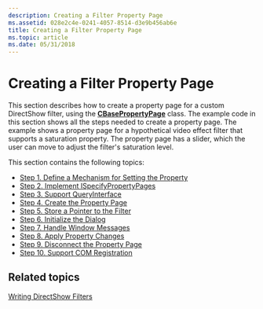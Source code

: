 ```yaml
---
description: Creating a Filter Property Page
ms.assetid: 028e2c4e-0241-4057-8514-d3e9b456ab6e
title: Creating a Filter Property Page
ms.topic: article
ms.date: 05/31/2018
---
```


# Creating a Filter Property Page

This section describes how to create a property page for a custom DirectShow filter, using the [**CBasePropertyPage**](cbasepropertypage.md) class. The example code in this section shows all the steps needed to create a property page. The example shows a property page for a hypothetical video effect filter that supports a saturation property. The property page has a slider, which the user can move to adjust the filter's saturation level.

This section contains the following topics:

-   [Step 1. Define a Mechanism for Setting the Property](step-1--define-a-mechanism-for-setting-the-property.md)
-   [Step 2. Implement ISpecifyPropertyPages](step-2--implement-ispecifypropertypages.md)
-   [Step 3. Support QueryInterface](step-3--support-queryinterface.md)
-   [Step 4. Create the Property Page](step-4--create-the-property-page.md)
-   [Step 5. Store a Pointer to the Filter](step-5--store-a-pointer-to-the-filter.md)
-   [Step 6. Initialize the Dialog](step-6--initialize-the-dialog.md)
-   [Step 7. Handle Window Messages](step-7--handle-window-messages.md)
-   [Step 8. Apply Property Changes](step-8--apply-property-changes.md)
-   [Step 9. Disconnect the Property Page](step-9--disconnect-the-property-page.md)
-   [Step 10. Support COM Registration](step-10--support-com-registration.md)

## Related topics

<dl> <dt>

[Writing DirectShow Filters](writing-directshow-filters.md)
</dt> </dl>

 

 



